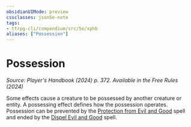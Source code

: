 ```yaml
---
obsidianUIMode: preview
cssclasses: json5e-note
tags:
- ttrpg-cli/compendium/src/5e/xphb
aliases: ["Possession"]
---
```

# Possession
*Source: Player's Handbook (2024) p. 372. Available in the Free Rules (2024)* 

Some effects cause a creature to be possessed by another creature or entity. A possessing effect defines how the possession operates. Possession can be prevented by the [Protection from Evil and Good](3-Mechanics/CLI/spells/protection-from-evil-and-good-xphb.md) spell and ended by the [Dispel Evil and Good](3-Mechanics/CLI/spells/dispel-evil-and-good-xphb.md) spell.